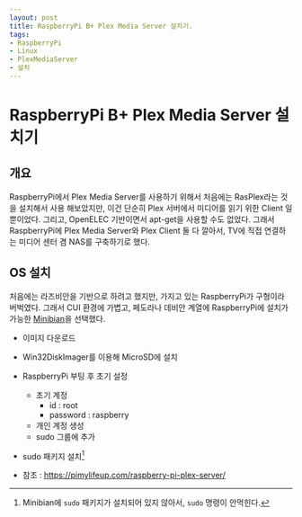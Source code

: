 ```yaml
---
layout: post
title: RaspberryPi B+ Plex Media Server 설치기.
tags:
- RaspberryPi
- Linux
- PlexMediaServer
- 설치
---
```

# RaspberryPi B+ Plex Media Server 설치기

## 개요

RaspberryPi에서 Plex Media Server를 사용하기 위해서 처음에는 RasPlex라는 것을 설치해서 사용 해보았지만, 이건 단순히 Plex 서버에서 미디어를 읽기 위한 Client 일 뿐이었다. 그리고, OpenELEC 기반이면서 apt-get을 사용할 수도 없었다.
 그래서 RaspberryPi에 Plex Media Server와 Plex Client 둘 다 깔아서, TV에 직접 연결하는 미디어 센터 겸 NAS를 구축하기로 했다.

## OS 설치

 처음에는 라즈비안을 기반으로 하려고 했지만, 가지고 있는 RaspberryPi가 구형이라 버벅였다. 그래서 CUI 환경에 가볍고, 페도라나 데비안 계열에 RaspberryPi에 설치가 가능한 [Minibian](https://minibianpi.wordpress.com)을 선택했다.

* 이미지 다운로드
* Win32DiskImager를 이용해 MicroSD에 설치
* RaspberryPi 부팅 후 초기 설정
  * 초기 계정
    * id : root
    * password : raspberry
  * 개인 계정 생성
  * sudo 그룹에 추가
* sudo 패키지 설치[^sudo]

* 참조 : <https://pimylifeup.com/raspberry-pi-plex-server/>

 [^sudo]: Minibian에 `sudo` 패키지가 설치되어 있지 않아서, `sudo` 명령이 안먹힌다.
